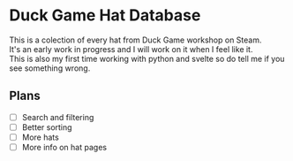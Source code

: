 # Duck Game Hat Database

This is a colection of every hat from Duck Game workshop on Steam.  
It's an early work in progress and I will work on it when I feel like it.  
This is also my first time working with python and svelte so do tell me if you see something wrong.  

## Plans

- [ ] Search and filtering  
- [ ] Better sorting
- [ ] More hats  
- [ ] More info on hat pages  

